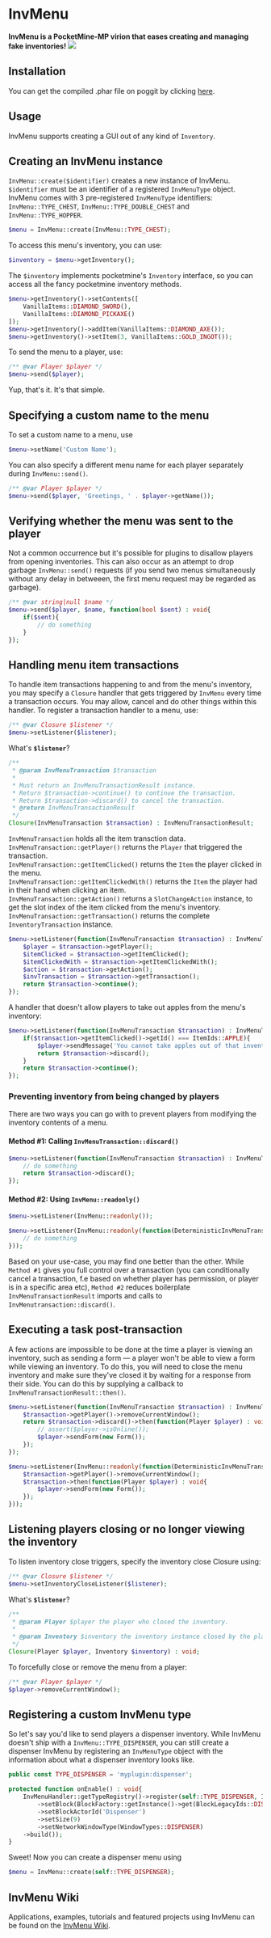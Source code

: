 # InvMenu
**InvMenu is a PocketMine-MP virion that eases creating and managing fake inventories!**
[![](https://poggit.pmmp.io/shield.state/InvMenu)](https://poggit.pmmp.io/p/InvMenu)

## Installation
You can get the compiled .phar file on poggit by clicking [here](https://poggit.pmmp.io/ci/Muqsit/InvMenu/~).

## Usage
InvMenu supports creating a GUI out of any kind of `Inventory`.

## Creating an InvMenu instance
`InvMenu::create($identifier)` creates a new instance of InvMenu. `$identifier` must be an identifier of a registered `InvMenuType` object. InvMenu comes with 3 pre-registered `InvMenuType` identifiers: `InvMenu::TYPE_CHEST`, `InvMenu::TYPE_DOUBLE_CHEST` and `InvMenu::TYPE_HOPPER`.

```php
$menu = InvMenu::create(InvMenu::TYPE_CHEST);
```

To access this menu's inventory, you can use:
```php
$inventory = $menu->getInventory();
```

The `$inventory` implements pocketmine's `Inventory` interface, so you can access all the fancy pocketmine inventory methods.
```php
$menu->getInventory()->setContents([
	VanillaItems::DIAMOND_SWORD(),
	VanillaItems::DIAMOND_PICKAXE()
]);
$menu->getInventory()->addItem(VanillaItems::DIAMOND_AXE());
$menu->getInventory()->setItem(3, VanillaItems::GOLD_INGOT());
```
To send the menu to a player, use:
```php
/** @var Player $player */
$menu->send($player);
```
Yup, that's it. It's that simple.

## Specifying a custom name to the menu
To set a custom name to a menu, use
```php
$menu->setName('Custom Name');
```
You can also specify a different menu name for each player separately during `InvMenu::send()`.
```php
/** @var Player $player */
$menu->send($player, 'Greetings, ' . $player->getName());
```

## Verifying whether the menu was sent to the player
Not a common occurrence but it's possible for plugins to disallow players from opening inventories.
This can also occur as an attempt to drop garbage `InvMenu::send()` requests (if you send two menus simultaneously without any delay in betweeen, the first menu request may be regarded as garbage).
```php
/** @var string|null $name */
$menu->send($player, $name, function(bool $sent) : void{
	if($sent){
		// do something
	}
});
```

## Handling menu item transactions
To handle item transactions happening to and from the menu's inventory, you may specify a `Closure` handler that gets triggered by `InvMenu` every time a transaction occurs. You may allow, cancel and do other things within this handler. To register a transaction handler to a menu, use:
```php
/** @var Closure $listener */
$menu->setListener($listener);
```
What's **`$listener`**?
```php
/**
 * @param InvMenuTransaction $transaction
 *
 * Must return an InvMenuTransactionResult instance.
 * Return $transaction->continue() to continue the transaction.
 * Return $transaction->discard() to cancel the transaction.
 * @return InvMenuTransactionResult
 */
Closure(InvMenuTransaction $transaction) : InvMenuTransactionResult;
```
`InvMenuTransaction` holds all the item transction data.<br>
`InvMenuTransaction::getPlayer()` returns the `Player` that triggered the transaction.<br>
`InvMenuTransaction::getItemClicked()` returns the `Item` the player clicked in the menu.<br>
`InvMenuTransaction::getItemClickedWith()` returns the `Item` the player had in their hand when clicking an item.<br>
`InvMenuTransaction::getAction()` returns a `SlotChangeAction` instance, to get the slot index of the item clicked from the menu's inventory.<br>
`InvMenuTransaction::getTransaction()` returns the complete `InventoryTransaction` instance.<br>
```php
$menu->setListener(function(InvMenuTransaction $transaction) : InvMenuTransactionResult{
	$player = $transaction->getPlayer();
	$itemClicked = $transaction->getItemClicked();
	$itemClickedWith = $transaction->getItemClickedWith();
	$action = $transaction->getAction();
	$invTransaction = $transaction->getTransaction();
	return $transaction->continue();
});
```
A handler that doesn't allow players to take out apples from the menu's inventory:
```php
$menu->setListener(function(InvMenuTransaction $transaction) : InvMenuTransactionResult{
	if($transaction->getItemClicked()->getId() === ItemIds::APPLE){
		$player->sendMessage('You cannot take apples out of that inventory.');
		return $transaction->discard();
	}
	return $transaction->continue();
});
```

### Preventing inventory from being changed by players
There are two ways you can go with to prevent players from modifying the inventory contents of a menu.
#### Method #1: Calling `InvMenuTransaction::discard()`
```php
$menu->setListener(function(InvMenuTransaction $transaction) : InvMenuTransactionResult{
	// do something
	return $transaction->discard();
});
```
#### Method #2: Using `InvMenu::readonly()`
```php
$menu->setListener(InvMenu::readonly());
```
```php
$menu->setListener(InvMenu::readonly(function(DeterministicInvMenuTransaction $transaction) : void{
	// do something
}));
```
Based on your use-case, you may find one better than the other. While `Method #1` gives you full control over a transaction (you can conditionally cancel a transaction, f.e based on whether player has permission, or player is in a specific area etc), `Method #2` reduces boilerplate `InvMenuTransactionResult` imports and calls to `InvMenutransaction::discard()`.

## Executing a task post-transaction
A few actions are impossible to be done at the time a player is viewing an inventory, such as sending a form — a player won't be able to view a form while viewing an inventory. To do this, you will need to close the menu inventory and make sure they've closed it by waiting for a response from their side. You can do this by supplying a callback to `InvMenuTransactionResult::then()`.
```php
$menu->setListener(function(InvMenuTransaction $transaction) : InvMenuTransactionResult{
	$transaction->getPlayer()->removeCurrentWindow();
	return $transaction->discard()->then(function(Player $player) : void{ // $player === $transaction->getPlayer()
		// assert($player->isOnline());
		$player->sendForm(new Form());
	});
});
```
```php
$menu->setListener(InvMenu::readonly(function(DeterministicInvMenuTransaction $transaction) : void{
	$transaction->getPlayer()->removeCurrentWindow();
	$transaction->then(function(Player $player) : void{
		$player->sendForm(new Form());
	});
}));
```

## Listening players closing or no longer viewing the inventory
To listen inventory close triggers, specify the inventory close Closure using:
```php
/** @var Closure $listener */
$menu->setInventoryCloseListener($listener);
```
What's **`$listener`**?
```php
/**
 * @param Player $player the player who closed the inventory.
 *
 * @param Inventory $inventory the inventory instance closed by the player.
 */
Closure(Player $player, Inventory $inventory) : void;
```
To forcefully close or remove the menu from a player:
```php
/** @var Player $player */
$player->removeCurrentWindow();
```

## Registering a custom InvMenu type
So let's say you'd like to send players a dispenser inventory. While InvMenu doesn't ship with a `InvMenu::TYPE_DISPENSER`, you can still create a dispenser InvMenu by registering an `InvMenuType` object with the information about what a dispenser inventory looks like.
```php
public const TYPE_DISPENSER = 'myplugin:dispenser';

protected function onEnable() : void{
	InvMenuHandler::getTypeRegistry()->register(self::TYPE_DISPENSER, InvMenuTypeBuilders::BLOCK_ACTOR_FIXED()
		->setBlock(BlockFactory::getInstance()->get(BlockLegacyIds::DISPENSER, 0))
		->setBlockActorId('Dispenser')
		->setSize(9)
		->setNetworkWindowType(WindowTypes::DISPENSER)
	->build());
}
```
Sweet! Now you can create a dispenser menu using
```php
$menu = InvMenu::create(self::TYPE_DISPENSER);
```

## InvMenu Wiki
Applications, examples, tutorials and featured projects using InvMenu can be found on the [InvMenu Wiki](https://github.com/Muqsit/InvMenu/wiki/InvMenu-v4.0).

